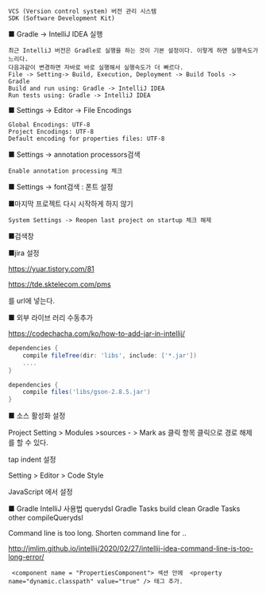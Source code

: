 ```
VCS (Version control system) 버전 관리 시스템
SDK (Software Development Kit)
```



■ Gradle -> IntelliJ IDEA 실행

```
최근 IntelliJ 버전은 Gradle로 실행을 하는 것이 기본 설정이다. 이렇게 하면 실행속도가 느리다. 
다음과같이 변경하면 자바로 바로 실행해서 실행속도가 더 빠르다.
File -> Setting-> Build, Execution, Deployment -> Build Tools -> Gradle
Build and run using: Gradle -> IntelliJ IDEA
Run tests using: Gradle -> IntelliJ IDEA
```



■ Settings -> Editor -> File Encodings 

```
Global Encodings: UTF-8
Project Encodings: UTF-8
Default encoding for properties files: UTF-8

```



■ Settings -> annotation processors검색

```
Enable annotation processing 체크
```



■ Settings -> font검색 : 폰트 설정



■마지막 프로젝트 다시 시작하게 하지 않기

```
System Settings -> Reopen last project on startup 체크 해제
```


■검색창



■jira 설정

https://yuar.tistory.com/81



https://tde.sktelecom.com/pms

를 url에 넣는다. 



■ 외부 라이브 러리 수동추가

https://codechacha.com/ko/how-to-add-jar-in-intellij/

```gradle
dependencies {
    compile fileTree(dir: 'libs', include: ['*.jar'])
    ....
}
```

```gradle
dependencies {
    compile files('libs/gson-2.8.5.jar')
}
```

■  소스 활성화 설정

Project Setting > Modules >sources - > Mark as 클릭 항목 클릭으로 경로 해제를 할 수 있다.



tap indent 설정

Setting > Editor > Code Style

JavaScript 에서 설정



■ Gradle IntelliJ 사용법 querydsl
Gradle Tasks build clean
Gradle Tasks other compileQuerydsl



Command line is too long. Shorten command line for .. 

http://jmlim.github.io/intellij/2020/02/27/intellij-idea-command-line-is-too-long-error/

```
 <component name = "PropertiesComponent"> 섹션 안에  <property name="dynamic.classpath" value="true" /> 태그 추가.
```



